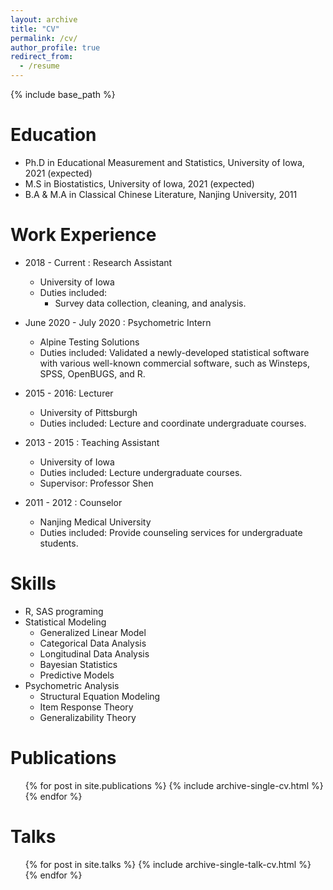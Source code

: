 ```yaml
---
layout: archive
title: "CV"
permalink: /cv/
author_profile: true
redirect_from:
  - /resume
---
```


{% include base_path %}

Education
======
* Ph.D in Educational Measurement and Statistics, University of Iowa, 2021 (expected)
* M.S  in Biostatistics, University of Iowa, 2021 (expected)
* B.A & M.A in Classical Chinese Literature, Nanjing University, 2011


Work Experience
======
* 2018 - Current : Research Assistant
  * University of Iowa
  * Duties included: 
    * Survey data collection, cleaning, and analysis.
  
* June 2020 - July 2020 : Psychometric Intern
  * Alpine Testing Solutions
  * Duties included: Validated a newly-developed statistical software with various well-known commercial software, such as Winsteps, SPSS, OpenBUGS, and R.

* 2015 - 2016: Lecturer 
  * University of Pittsburgh
  * Duties included: Lecture and coordinate undergraduate courses. 

  
* 2013 - 2015 : Teaching Assistant
  * University of Iowa
  * Duties included: Lecture undergraduate courses.
  * Supervisor: Professor Shen
  
* 2011 - 2012 : Counselor
  * Nanjing Medical University
  * Duties included: Provide counseling services for undergraduate students.





  
Skills
======
* R, SAS programing
* Statistical Modeling
  * Generalized Linear Model
  * Categorical Data Analysis
  * Longitudinal Data Analysis
  * Bayesian Statistics
  * Predictive Models
* Psychometric Analysis
  * Structural Equation Modeling
  * Item Response Theory
  * Generalizability Theory


Publications
======
  <ul>{% for post in site.publications %}
    {% include archive-single-cv.html %}
  {% endfor %}</ul>
  
Talks
======
  <ul>{% for post in site.talks %}
    {% include archive-single-talk-cv.html %}
  {% endfor %}</ul>
  
